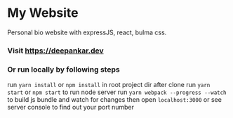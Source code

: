# My Website
Personal bio website with expressJS, react, bulma css.
### Visit https://deepankar.dev
### Or run locally by following steps

run `yarn install` or `npm install` in root project dir after clone
run `yarn start` or `npm start` to run node server
run `yarn webpack --progress --watch` to build js bundle and watch for changes
then open `localhost:3000` or see server console to find out your port number
